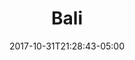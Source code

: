 ---
categories:
- ""
- ""
date: "2017-10-31T21:28:43-05:00"
description: "The Land of the Gods and temples"
draft: false
image: bali.jpg
keywords: ""
slug: blogs
title: Bali
---